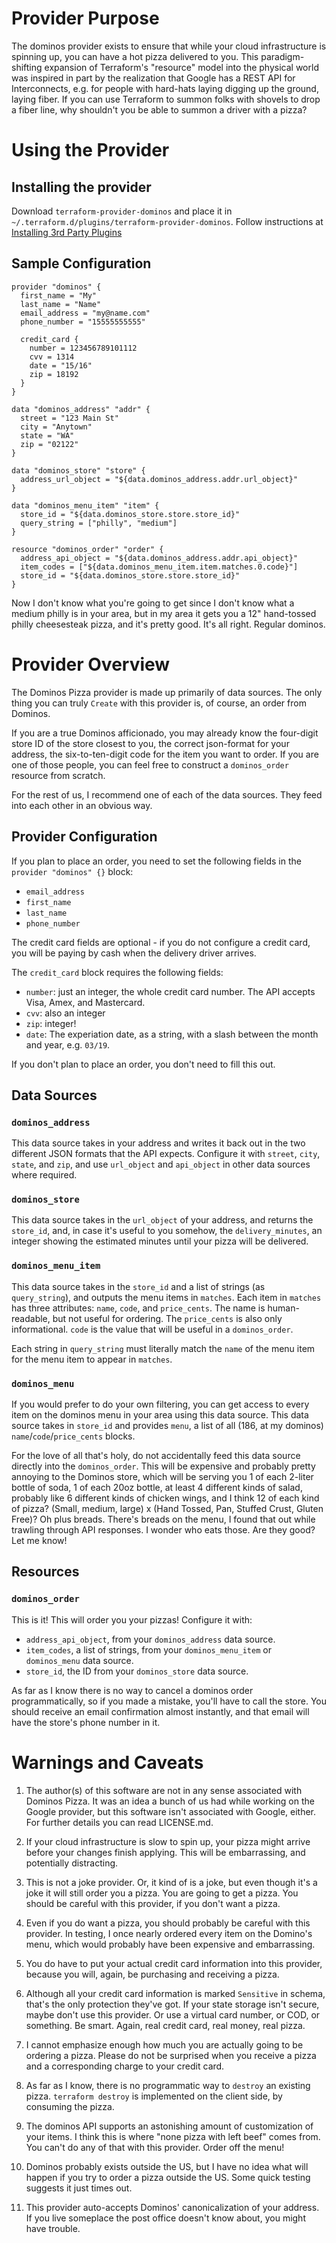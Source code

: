 # Provider Purpose
The dominos provider exists to ensure that while your cloud infrastructure is spinning up, you can have a hot pizza delivered to you.  This paradigm-shifting expansion of Terraform's "resource" model into the physical world was inspired in part by the realization that Google has a REST API for Interconnects, e.g. for people with hard-hats laying digging up the ground, laying fiber.  If you can use Terraform to summon folks with shovels to drop a fiber line, why shouldn't you be able
to summon a driver with a pizza?

# Using the Provider

## Installing the provider

Download `terraform-provider-dominos` and place it in `~/.terraform.d/plugins/terraform-provider-dominos`.  Follow instructions at [Installing 3rd Party Plugins](https://www.terraform.io/docs/configuration/providers.html#third-party-plugins)

## Sample Configuration

```hcl
provider "dominos" {
  first_name = "My"
  last_name = "Name"
  email_address = "my@name.com"
  phone_number = "15555555555"

  credit_card {
    number = 123456789101112
    cvv = 1314
    date = "15/16"
    zip = 18192
  }
}

data "dominos_address" "addr" {
  street = "123 Main St"
  city = "Anytown"
  state = "WA"
  zip = "02122"
}

data "dominos_store" "store" {
  address_url_object = "${data.dominos_address.addr.url_object}"
}

data "dominos_menu_item" "item" {
  store_id = "${data.dominos_store.store.store_id}"
  query_string = ["philly", "medium"]
}

resource "dominos_order" "order" {
  address_api_object = "${data.dominos_address.addr.api_object}"
  item_codes = ["${data.dominos_menu_item.item.matches.0.code}"]
  store_id = "${data.dominos_store.store.store_id}"
}
```

Now I don't know what you're going to get since I don't know what a medium philly is in your area, but in my area it gets you a 12" hand-tossed philly cheesesteak pizza, and it's pretty good.  It's all right.  Regular dominos.

# Provider Overview

The Dominos Pizza provider is made up primarily of data sources.  The only thing you can truly `Create` with this provider is, of course, an order from Dominos.

If you are a true Dominos afficionado, you may already know the four-digit store ID of the store closest to you, the correct json-format for your address, the six-to-ten-digit code for the item you want to order.  If you are one of those people, you can feel free to construct a `dominos_order` resource from scratch.

For the rest of us, I recommend one of each of the data sources.  They feed into each other in an obvious way.

## Provider Configuration

If you plan to place an order, you need to set the following fields in the `provider "dominos" {}` block:
* `email_address`
* `first_name`
* `last_name`
* `phone_number`

The credit card fields are optional - if you do not configure a credit card, you will be paying by cash when the delivery driver arrives.

The `credit_card` block requires the following fields:
* `number`: just an integer, the whole credit card number.  The API accepts Visa, Amex, and Mastercard.
* `cvv`: also an integer
* `zip`: integer!
* `date`: The experiation date, as a string, with a slash between the month and year, e.g. `03/19`.

If you don't plan to place an order, you don't need to fill this out.

## Data Sources
### `dominos_address`

This data source takes in your address and writes it back out in the two different JSON formats that the API expects.  Configure it with `street`, `city`, `state`, and `zip`, and use `url_object` and `api_object` in other data sources where required.

### `dominos_store`

This data source takes in the `url_object` of your address, and returns the `store_id`, and, in case it's useful to you somehow, the `delivery_minutes`, an integer showing the estimated minutes until your pizza will be delivered.

### `dominos_menu_item`

This data source takes in the `store_id` and a list of strings (as `query_string`), and outputs the menu items in `matches`.  Each item in `matches` has three attributes: `name`, `code`, and `price_cents`.  The name is human-readable, but not useful for ordering.  The `price_cents` is also only informational.  `code` is the value that will be useful in a `dominos_order`.

Each string in `query_string` must literally match the `name` of the menu item for the menu item to appear in `matches`.

### `dominos_menu`

If you would prefer to do your own filtering, you can get access to every item on the dominos menu in your area using this data source.  This data source takes in `store_id` and provides `menu`, a list of all (186, at my dominos) `name`/`code`/`price_cents` blocks.

For the love of all that's holy, do not accidentally feed this data source directly into the `dominos_order`.  This will be expensive and probably pretty annoying to the Dominos store, which will be serving you 1 of each 2-liter bottle of soda, 1 of each 20oz bottle, at least 4 different kinds of salad, probably like 6 different kinds of chicken wings, and I think 12 of each kind of pizza?  (Small, medium, large) x (Hand Tossed, Pan, Stuffed Crust, Gluten Free)?  Oh plus breads.  There's breads on the menu, I found that out while trawling through API responses.  I wonder who eats those.  Are they good?  Let me know!

## Resources

### `dominos_order`

This is it!  This will order you your pizzas!  Configure it with:
* `address_api_object`, from your `dominos_address` data source.
* `item_codes`, a list of strings, from your `dominos_menu_item` or `dominos_menu` data source.
* `store_id`, the ID from your `dominos_store` data source.

As far as I know there is no way to cancel a dominos order programmatically, so if you made a mistake, you'll have to call the store.  You should receive an email confirmation almost instantly, and that email will have the store's phone number in it.

# Warnings and Caveats

1)  The author(s) of this software are not in any sense associated with Dominos Pizza.  It was an idea a bunch of us had while working on the Google provider, but this software isn't associated with Google, either.  For further details you can read LICENSE.md.

2)  If your cloud infrastructure is slow to spin up, your pizza might arrive before your changes finish applying.  This will be embarrassing, and potentially distracting.

3)  This is not a joke provider.  Or, it kind of is a joke, but even though it's a joke it will still order you a pizza.  You are going to get a pizza.  You should be careful with this provider, if you don't want a pizza.

4)  Even if you do want a pizza, you should probably be careful with this provider.  In testing, I once nearly ordered every item on the Domino's menu, which would probably have been expensive and embarrassing.

5)  You do have to put your actual credit card information into this provider, because you will, again, be purchasing and receiving a pizza.

6)  Although all your credit card information is marked `Sensitive` in schema, that's the only protection they've got.  If your state storage isn't secure, maybe don't use this provider.  Or use a virtual card number, or COD, or something.  Be smart.  Again, real credit card, real money, real pizza.

7)  I cannot emphasize enough how much you are actually going to be ordering a pizza.  Please do not be surprised when you receive a pizza and a corresponding charge to your credit card.

8)  As far as I know, there is no programmatic way to `destroy` an existing pizza.  `terraform destroy` is implemented on the client side, by consuming the pizza.

9)  The dominos API supports an astonishing amount of customization of your items.  I think this is where "none pizza with left beef" comes from.  You can't do any of that with this provider.  Order off the menu!

10)  Dominos probably exists outside the US, but I have no idea what will happen if you try to order a pizza outside the US.  Some quick testing suggests it just times out.

11)  This provider auto-accepts Dominos' canonicalization of your address.  If you live someplace the post office doesn't know about, you might have trouble.
